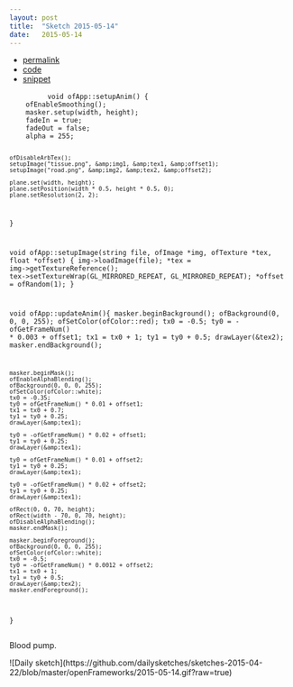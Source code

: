 ```yaml
---
layout: post
title:  "Sketch 2015-05-14"
date:   2015-05-14
---
```

<div class="code">
    <ul>
		<li><a href="{% post_url 2015-05-14-sketch %}">permalink</a></li>
		<li><a href="https://github.com/dailysketches/dailySketches/tree/master/sketches/2015-05-14">code</a></li>
		<li><a href="#" class="snippet-button">snippet</a></li>
	</ul>
    <pre class="snippet">
        <code class="cpp">void ofApp::setupAnim() {
    ofEnableSmoothing();
    masker.setup(width, height);
    fadeIn = true;
    fadeOut = false;
    alpha = 255;

    ofDisableArbTex();
    setupImage("tissue.png", &amp;img1, &amp;tex1, &amp;offset1);
    setupImage("road.png", &amp;img2, &amp;tex2, &amp;offset2);

    plane.set(width, height);
    plane.setPosition(width * 0.5, height * 0.5, 0);
    plane.setResolution(2, 2);
}

void ofApp::setupImage(string file, ofImage *img, ofTexture *tex, float *offset) {
    img-&gt;loadImage(file);
    *tex = img-&gt;getTextureReference();
    tex-&gt;setTextureWrap(GL_MIRRORED_REPEAT, GL_MIRRORED_REPEAT);
    *offset = ofRandom(1);
}

void ofApp::updateAnim(){
    masker.beginBackground();
    ofBackground(0, 0, 0, 255);
    ofSetColor(ofColor::red);
    tx0 = -0.5;
    ty0 = -ofGetFrameNum() * 0.003 + offset1;
    tx1 = tx0 + 1;
    ty1 = ty0 + 0.5;
    drawLayer(&amp;tex2);
    masker.endBackground();
    
    masker.beginMask();
    ofEnableAlphaBlending();
    ofBackground(0, 0, 0, 255);
    ofSetColor(ofColor::white);
    tx0 = -0.35;
    ty0 = ofGetFrameNum() * 0.01 + offset1;
    tx1 = tx0 + 0.7;
    ty1 = ty0 + 0.25;
    drawLayer(&amp;tex1);
    
    ty0 = -ofGetFrameNum() * 0.02 + offset1;
    ty1 = ty0 + 0.25;
    drawLayer(&amp;tex1);
    
    ty0 = ofGetFrameNum() * 0.01 + offset2;
    ty1 = ty0 + 0.25;
    drawLayer(&amp;tex1);
    
    ty0 = -ofGetFrameNum() * 0.02 + offset2;
    ty1 = ty0 + 0.25;
    drawLayer(&amp;tex1);
    
    ofRect(0, 0, 70, height);
    ofRect(width - 70, 0, 70, height);
    ofDisableAlphaBlending();
    masker.endMask();
    
    masker.beginForeground();
    ofBackground(0, 0, 0, 255);
    ofSetColor(ofColor::white);
    tx0 = -0.5;
    ty0 = -ofGetFrameNum() * 0.0012 + offset2;
    tx1 = tx0 + 1;
    ty1 = ty0 + 0.5;
    drawLayer(&amp;tex2);
    masker.endForeground();
}</code>
    </pre>
</div>
<p class="description">Blood pump.</p>
![Daily sketch](https://github.com/dailysketches/sketches-2015-04-22/blob/master/openFrameworks/2015-05-14.gif?raw=true)
